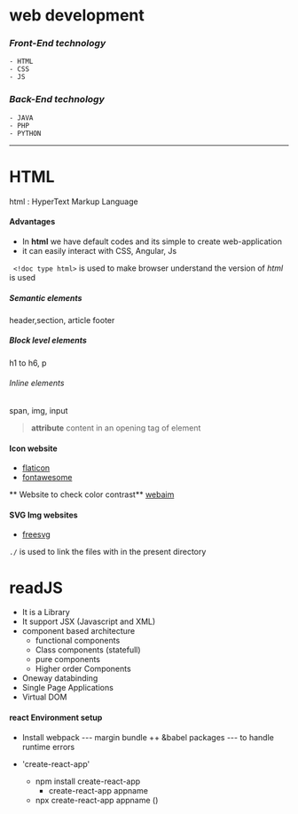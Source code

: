 # **web development**
### *Front-End technology*
    - HTML
    - CSS
    - JS
### *Back-End technology*
    - JAVA
    - PHP
    - PYTHON
 -------------
# HTML 
html
    : HyperText Markup Language
#### Advantages 
+ In **html** we have default codes and its simple to create web-application
+ it can easily interact with CSS, Angular, Js

` <!doc type html>` is used to make browser understand the version of *html* is used

##### Semantic elements 
header,section, article footer 
##### Block level elements 
h1 to h6, p 
###### Inline elements  
span, img, input
> **attribute** content in an opening tag of element
#### Icon website
- [flaticon](https://www.flaticon.com/)
- [fontawesome](https://fontawesome.com/)


** Website to check color contrast** [webaim](https://webaim.org/resources/contrastchecker/)
#### SVG Img websites
- [freesvg](https://freesvg.org/)

`./` is used to link the files with in the present directory



# readJS

+ It is a Library
+ It support JSX (Javascript and XML)
+ component based architecture
    + functional components
    + Class components (statefull)
    + pure components
    + Higher order Components
+ Oneway databinding
+ Single Page Applications
+ Virtual DOM



#### react Environment setup

+ Install webpack --- margin bundle 
++ &babel packages --- to handle runtime errors

+ 'create-react-app'
    + npm install create-react-app
        + create-react-app appname
    + npx create-react-app appname ()
